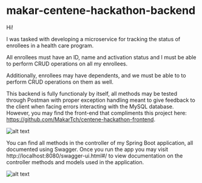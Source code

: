 # makar-centene-hackathon-backend

Hi!

I was tasked with developing a microservice for tracking the status of enrollees in a health care program. 

All enrollees must have an ID, name and activation status and I must be able to perform CRUD operations on all my enrollees. 

Additionally, enrollees may have dependents, and we must be able to to perform CRUD operations on them as well. 

This backend is fully functionaly by itself, all methods may be tested through Postman with proper exception handling meant to give feedback to the client when facing errors interacting with the MySQL database. However, you may find the front-end that compliments this project here: https://github.com/MakarTch/centene-hackathon-frontend. 

![alt text](https://scontent-lga3-2.xx.fbcdn.net/v/t1.15752-9/122163769_384947796249387_2514938491574045816_n.png?_nc_cat=100&_nc_sid=ae9488&_nc_ohc=s8Fe3E47IQMAX-d9qlQ&_nc_ht=scontent-lga3-2.xx&oh=3f6313fe359a973e78b975e19f197c19&oe=5FB3EC95)

You can find all methods in the controller of my Spring Boot application, all documented using Swagger. Once you run the app you may visit http://localhost:8080/swagger-ui.html#/ to view documentation on the controller methods and models used in the application. 

![alt text](https://scontent-lga3-2.xx.fbcdn.net/v/t1.15752-9/122048383_270431597569728_5160876005295887471_n.png?_nc_cat=105&_nc_sid=ae9488&_nc_ohc=D7TBb2VcjjsAX8rd309&_nc_ht=scontent-lga3-2.xx&oh=adb1562d7273b67e543dea760ad26699&oe=5FB26117)



